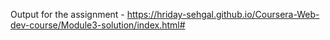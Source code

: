 Output for the assignment - https://hriday-sehgal.github.io/Coursera-Web-dev-course/Module3-solution/index.html#
